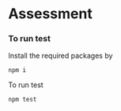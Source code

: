<h1>Assessment </h2>

<h3> To run test</h3>
<p> Install the required packages by</p>
<code>npm i</code>
<p>To run test</p>
<code>npm test</code>